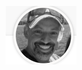 ![Foto Anp](https://github.com/AlexanderNavarroPino/markdown-portfolio/blob/d1bd35b3b61a54215036f7be2f7ace3892aea1c2/icono%20anp.png)
